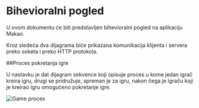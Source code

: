 Bihevioralni pogled
=============

U ovom dokumentu će biti predstavljen bihevioralni pogled na aplikaciju Makao.

Kroz sledeća dva dijagrama biće prikazana komunikacija klijenta i servera preko soketa i preko HTTP protokola. 

##Proces pokretanja igre

U nastavku je dat dijagram sekvence koji opisuje proces u kome jedan igrač kreira igru, drugi se pridružuje, spreman je za igru, nakon čega je igraču koji je kreirao igru omogućeno pokretanje igre.

![Game proces](images/game-process.png)
